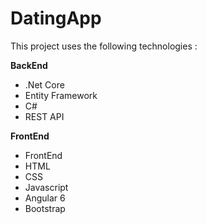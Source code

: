 # DatingApp
This project uses the following technologies : 

<b>BackEnd</b> 
<ul>
  <li>.Net Core</li>
  <li>Entity Framework</li>
  <li>C#</li> 
  <li>REST API</li>
</ul> 
<b>FrontEnd</b> 
<ul>  
  <li>FrontEnd</li>
  <li>HTML</li> 
  <li>CSS</li> 
  <li>Javascript</li> 
  <li>Angular 6</li> 
  <li>Bootstrap</li>
</ul>


